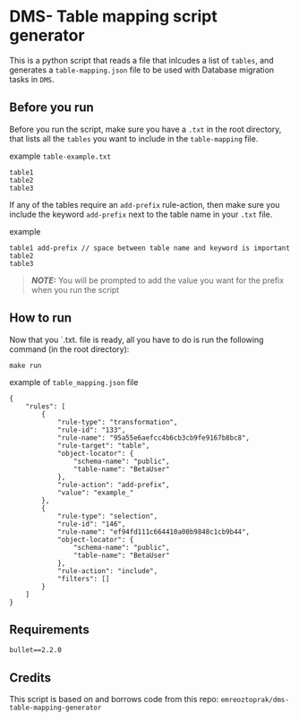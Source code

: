 # DMS- Table mapping script generator

This is a python script that reads a file that inlcudes a list of `tables`, and generates a `table-mapping.json` file to be used with Database migration tasks in `DMS`.

## Before you run

Before you run the script, make sure you have a `.txt` in the root directory, that lists all the `tables` you want to include in the `table-mapping` file.

example `table-example.txt`
```
table1
table2
table3
```

If any of the tables require an `add-prefix` rule-action, then make sure you include the keyword `add-prefix` next to the table name in your `.txt` file.

example
```
table1 add-prefix // space between table name and keyword is important
table2
table3
```

> **_NOTE:_** You will be prompted to add the value you want for the prefix when you run the script

## How to run

Now that you `.txt. file is ready, all you have to do is run the following command (in the root directory):

`make run`

example of `table_mapping.json` file

```
{
    "rules": [
        {
            "rule-type": "transformation",
            "rule-id": "133",
            "rule-name": "95a55e6aefcc4b6cb3cb9fe9167b8bc8",
            "rule-target": "table",
            "object-locator": {
                "schema-name": "public",
                "table-name": "BetaUser"
            },
            "rule-action": "add-prefix",
            "value": "example_"
        },
        {
            "rule-type": "selection",
            "rule-id": "146",
            "rule-name": "ef94fd111c664410a00b9848c1cb9b44",
            "object-locator": {
                "schema-name": "public",
                "table-name": "BetaUser"
            },
            "rule-action": "include",
            "filters": []
        }
    ]
}
```


## Requirements

`bullet==2.2.0`

## Credits

This script is based on and borrows code from this repo: `emreoztoprak/dms-table-mapping-generator`


